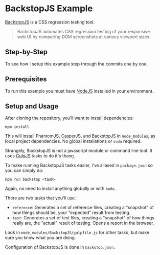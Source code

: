 # BackstopJS Example

[BackstopJS](https://github.com/garris/BackstopJS) is a CSS regression testing
tool.

> BackstopJS automates CSS regression testing of your responsive web UI by
comparing DOM screenshots at various viewport sizes.


## Step-by-Step

To see how I setup this example step through the commits one by one.


## Prerequisites

To run this example you must have [NodeJS][] installed in your environment.


## Setup and Usage

After cloning the repository, you'll want to install dependencies:

```shell
npm install
```

This will install [PhantomJS][], [CasperJS][], and [BackstopJS][] in
`node_modules`, as local project dependencies. No global installations or `sudo`
required.

Strangely, BackstopJS is not a javascript module or command line tool. It uses
[GulpJS][] tasks to do it's thang.

To make running BackstopJS tasks easier, I've aliased in `package.json` so you
can simply do:

```shell
npm run backstop <task>
```

Again, no need to install anything globally or with `sudo`.

There are two tasks that you'll use:

+ `reference`: Generates a set of reference files, creating a "snapshot" of how
things should be, your "expected" result from testing.
+ `test`: Generates a set of test files, creating a "snapshot" of how things
really are, the "actual" result of testing. Opens a report in the browser.

Look in `node_modules/BackstopJS/gulpfile.js` for other tasks, but make sure you
know what you are doing.

Configuration of BackstopJS is done in `backstop.json`.

[NodeJS]: http://nodejs.org/
[PhantomJS]: http://phantomjs.org/
[CasperJS]: http://casperjs.org/
[BackstopJS]: https://garris.github.io/BackstopJS/
[GulpJS]: http://gulpjs.com/
